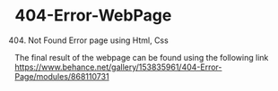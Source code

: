 # 404-Error-WebPage
404. Not Found Error page using Html, Css


The final result of the webpage can be found using the following link
          https://www.behance.net/gallery/153835961/404-Error-Page/modules/868110731
